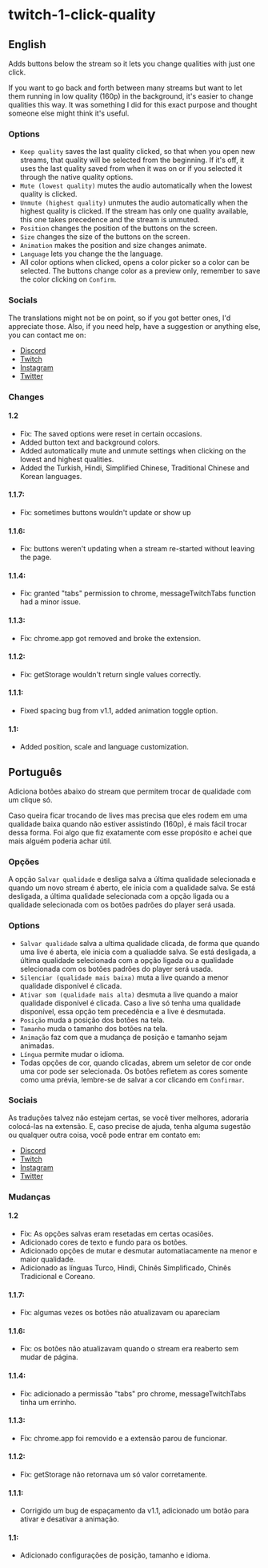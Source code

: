 # twitch-1-click-quality

## English
Adds buttons below the stream so it lets you change qualities with just one click.

If you want to go back and forth between many streams but want to let them running in low quality (160p) in the background, it's easier to change qualities this way. It was something I did for this exact purpose and thought someone else might think it's useful.

### Options
* `Keep quality` saves the last quality clicked, so that when you open new streams, that quality will be selected from the beginning. If it's off, it uses the last quality saved from when it was on or if you selected it through the native quality options.
* `Mute (lowest quality)` mutes the audio automatically when the lowest quality is clicked.
* `Unmute (highest quality)` unmutes the audio automatically when the highest quality is clicked. If the stream has only one quality available, this one takes precedence and the stream is unmuted.
* `Position` changes the position of the buttons on the screen.
* `Size` changes the size of the buttons on the screen.
* `Animation` makes the position and size changes animate.
* `Language` lets you change the the language.
* All color options when clicked, opens a color picker so a color can be selected. The buttons change color as a preview only, remember to save the color clicking on `Confirm`.

### Socials
The translations might not be on point, so if you got better ones, I'd appreciate those. Also, if you need help, have a suggestion or anything else, you can contact me on:
* [Discord](https://discord.gg/JYYXmPQ)
* [Twitch](https://twitch.tv/twitchxuxa)
* [Instagram](https://www.instagram.com/twitchxuxa)
* [Twitter](https://twitter.com/twitchxuxa)

### Changes
#### 1.2
* Fix: The saved options were reset in certain occasions.
* Added button text and background colors.
* Added automatically mute and unmute settings when clicking on the lowest and highest qualities.
* Added the Turkish, Hindi, Simplified Chinese, Traditional Chinese and Korean languages.

#### 1.1.7:
* Fix: sometimes buttons wouldn't update or show up

#### 1.1.6:
* Fix: buttons weren't updating when a stream re-started without leaving the page.

#### 1.1.4:
* Fix: granted "tabs" permission to chrome, messageTwitchTabs function had a minor issue.

#### 1.1.3:
* Fix: chrome.app got removed and broke the extension.

#### 1.1.2:
* Fix: getStorage wouldn't return single values correctly.

#### 1.1.1:
* Fixed spacing bug from v1.1, added animation toggle option.

#### 1.1:
* Added position, scale and language customization.


## Português

Adiciona botões abaixo do stream que permitem trocar de qualidade com um clique só.

Caso queira ficar trocando de lives mas precisa que eles rodem em uma qualidade baixa quando não estiver assistindo (160p), é mais fácil trocar dessa forma. Foi algo que fiz exatamente com esse propósito e achei que mais alguém poderia achar útil.

### Opções

A opção `Salvar qualidade` e desliga salva a última qualidade selecionada e quando um novo stream é aberto, ele inicia com a qualidade salva. Se está desligada, a última qualidade selecionada com a opção ligada ou a qualidade selecionada com os botões padrões do player será usada.


### Options
* `Salvar qualidade` salva a ultima qualidade clicada, de forma que quando uma live é aberta, ele inicia com a qualiadde salva. Se está desligada, a última qualidade selecionada com a opção ligada ou a qualidade selecionada com os botões padrões do player será usada.
* `Silenciar (qualidade mais baixa)` muta a live quando a menor qualidade disponível é clicada.
* `Ativar som (qualidade mais alta)` desmuta a live quando a maior qualidade disponível é clicada. Caso a live só tenha uma qualidade disponível, essa opção tem precedência e a live é desmutada.
* `Posição` muda a posição dos botões na tela.
* `Tamanho` muda o tamanho dos botões na tela.
* `Animação` faz com que a mudança de posição e tamanho sejam animadas.
* `Língua` permite mudar o idioma.
* Todas opções de cor, quando clicadas, abrem um seletor de cor onde uma cor pode ser selecionada. Os botôes refletem as cores somente como uma prévia, lembre-se de salvar a cor clicando em `Confirmar`.

### Sociais
As traduções talvez não estejam certas, se você tiver melhores, adoraria colocá-las na extensão. E, caso precise de ajuda, tenha alguma sugestão ou qualquer outra coisa, você pode entrar em contato em:
* [Discord](https://discord.gg/JYYXmPQ)
* [Twitch](https://twitch.tv/twitchxuxa)
* [Instagram](https://www.instagram.com/twitchxuxa)
* [Twitter](https://twitter.com/twitchxuxa)

### Mudanças
#### 1.2
* Fix: As opções salvas eram resetadas em certas ocasiões.
* Adicionado cores de texto e fundo para os botões.
* Adicionado opções de mutar e desmutar automatiacamente na menor e maior qualidade.
* Adicionado as línguas Turco, Hindi, Chinês Simplificado, Chinês Tradicional e Coreano.

#### 1.1.7:
* Fix: algumas vezes os botões não atualizavam ou apareciam

#### 1.1.6:
* Fix: os botões não atualizavam quando o stream era reaberto sem mudar de página.

#### 1.1.4:
* Fix: adicionado a permissão "tabs" pro chrome, messageTwitchTabs tinha um errinho.

#### 1.1.3:
* Fix: chrome.app foi removido e a extensão parou de funcionar.

#### 1.1.2:
* Fix: getStorage não retornava um só valor corretamente.

#### 1.1.1:
* Corrigido um bug de espaçamento da v1.1, adicionado um botão para ativar e desativar a animação.

#### 1.1:
* Adicionado configurações de posição, tamanho e idioma.
